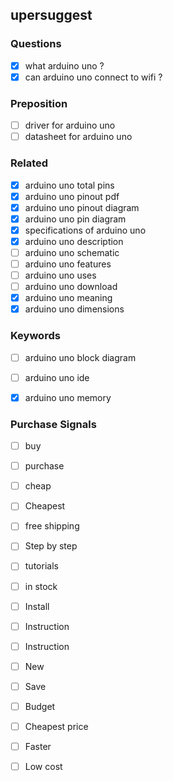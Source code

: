 ## upersuggest

### Questions
- [x] what arduino uno ?
- [x] can arduino uno connect to wifi ?

### Preposition
- [ ] driver for arduino uno
- [ ] datasheet for arduino uno

### Related
- [x] arduino uno total pins
- [x] arduino uno pinout pdf
- [x] arduino uno pinout diagram
- [x] arduino uno pin diagram
- [x] specifications of arduino uno
- [x] arduino uno description
- [ ] arduino uno schematic
- [ ] arduino uno features
- [ ] arduino uno uses
- [ ] arduino uno download
- [x] arduino uno meaning
- [x] arduino uno dimensions

### Keywords
- [ ] arduino uno block diagram
- [ ] arduino uno ide
- [x] arduino uno memory


### Purchase Signals
- [ ] buy
- [ ] purchase
- [ ] cheap
- [ ] Cheapest
- [ ] free shipping
- [ ] Step by step
- [ ] tutorials
- [ ] in stock
- [ ] Install
- [ ] Instruction
- [ ] Instruction
- [ ] New
- [ ] Save
- [ ] Budget
- [ ] Cheapest price
- [ ] Faster
- [ ] Low cost

